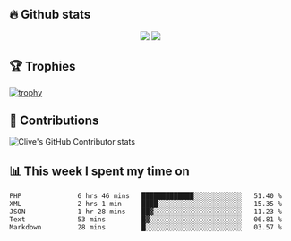## &#128293; Github stats

<!-- GitHub Readme Streak Stats - https://github.com/DenverCoder1/github-readme-streak-stats -->
<p align="center">

<picture>
  <source 
    srcset="https://github-readme-stats.vercel.app/api?username=clivewalkden&count_private=true&show_icons=true&theme=darcula"
    media="(prefers-color-scheme: dark)"
  />
  <source
    srcset="https://github-readme-stats.vercel.app/api?username=clivewalkden&count_private=true&show_icons=true&theme=calm"
    media="(prefers-color-scheme: light), (prefers-color-scheme: no-preference)"
  />
  <img src="https://github-readme-stats.vercel.app/api?username=clivewalkden&count_private=true&show_icons=true&theme=darcula" />
</picture>

<a href="https://git.io/streak-stats" target="_blank">
  <img src="http://github-readme-streak-stats.herokuapp.com?user=clivewalkden&theme=darcula&date_format=j%20M%5B%20Y%5D" />
</a>

</p>

## &#127942; Trophies
[![trophy](https://github-profile-trophy.vercel.app/?username=clivewalkden&theme=onedark)](https://github.com/clivewalkden/github-profile-trophy)

## &#129309; Contributions
![Clive's GitHub Contributor stats](https://github-contributor-stats.vercel.app/api?username=clivewalkden)

## &#128202; This week I spent my time on
<!--START_SECTION:waka-->

```text
PHP              6 hrs 46 mins   █████████████░░░░░░░░░░░░   51.40 %
XML              2 hrs 1 min     ████░░░░░░░░░░░░░░░░░░░░░   15.35 %
JSON             1 hr 28 mins    ██▓░░░░░░░░░░░░░░░░░░░░░░   11.23 %
Text             53 mins         █▓░░░░░░░░░░░░░░░░░░░░░░░   06.81 %
Markdown         28 mins         █░░░░░░░░░░░░░░░░░░░░░░░░   03.57 %
```

<!--END_SECTION:waka-->
